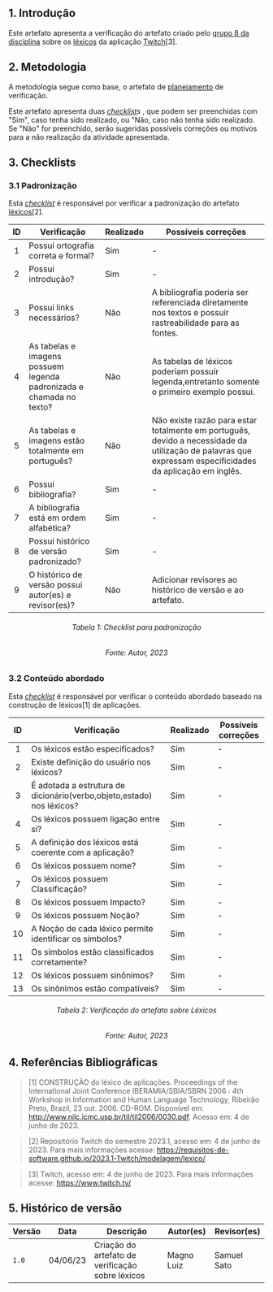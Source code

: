 

## 1. Introdução

Este artefato apresenta a verificação do artefato criado pelo [grupo 8 da disciplina](https://github.com/Requisitos-de-Software/2023.1-Twitch) sobre os [léxicos](https://requisitos-de-software.github.io/2023.1-Twitch/modelagem/lexico/) da aplicação [Twitch](https://www.twitch.tv/)[3].

## 2. Metodologia 

A metodologia segue como base, o artefato de [planejamento](https://requisitos-de-software.github.io/2023.1-Petz/analise/planejamento/) de verificação.

Este artefato apresenta duas _[checklist](../planejamento/glossario.md#Checklist)s_ , que podem ser preenchidas com "Sim", caso tenha sido realizado, ou "Não, caso não tenha sido realizado. Se "Não" for preenchido, serão sugeridas possíveis correções ou motivos para a não realização da atividade apresentada. 

## 3. Checklists

### 3.1 Padronização

Esta  _[checklist](../planejamento/glossario.md#Checklist)_ é responsável por verificar a padronização do artefato [léxicos](https://requisitos-de-software.github.io/2023.1-Twitch/modelagem/lexico/)[2].

<center>

| ID | Verificação | Realizado | Possíveis correções |
|:-:|--|--|--|
| 1 | Possui ortografia correta e formal? | Sim | - |
| 2 | Possui introdução? | Sim | - |
| 3 | Possui links necessários? | Não | A bibliografia poderia ser referenciada diretamente nos textos e possuir rastreabilidade para as fontes. |
| 4 | As tabelas e imagens possuem legenda padronizada e chamada no texto? | Não | As tabelas de léxicos poderiam possuir legenda,entretanto somente o primeiro exemplo possui. |
| 5 | As tabelas e imagens estão totalmente em português? | Não | Não existe razão para estar totalmente em português, devido a necessidade da utilização de palavras que expressam especificidades da aplicação em inglês. |
| 6 | Possui bibliografia? | Sim | - |
| 7 | A bibliografia está em ordem alfabética? | Sim | - |
| 8 | Possui histórico de versão padronizado? | Sim | - |
| 9 | O histórico de versão possui autor(es) e revisor(es)? | Não | Adicionar revisores ao histórico de versão e ao artefato. |

</center>

<h6 align="center">Tabela 1: Checklist para padronização</h6>
<h6 align="center">Fonte: Autor, 2023</h6>

### 3.2 Conteúdo abordado

Esta  _[checklist](../planejamento/glossario.md#Checklist)_ é responsável por verificar o conteúdo abordado baseado na construção de léxicos[1] de aplicações.

<center>

| ID | Verificação | Realizado | Possíveis correções |
|:-:|--|--|--|
| 1 | Os léxicos estão especificados? | Sim | - |
| 2 | Existe definição do usuário nos léxicos? | Sim | - |
| 3 | É adotada a estrutura de dicionário(verbo,objeto,estado) nos léxicos? | Sim | - |
| 4 | Os léxicos possuem ligação entre si? | Sim | - |
| 5 | A definição dos léxicos está coerente com a aplicação? | Sim | - |
| 6 | Os léxicos possuem nome? | Sim | - |
| 7 | Os léxicos possuem Classificação? | Sim | - |
| 8 | Os léxicos possuem Impacto? | Sim | - |
| 9 | Os léxicos possuem Noção? | Sim | - |
| 10 | A Noção de cada léxico permite identificar os símbolos? | Sim | - |
| 11 | Os símbolos estão classificados corretamente? | Sim | - |
| 12 | Os léxicos possuem sinônimos? | Sim | - |
| 13 | Os sinônimos estão compatíveis? | Sim | - |


</center>

<h6 align="center">Tabela 2: Verificação do artefato sobre Léxicos </h6>
<h6 align="center">Fonte: Autor, 2023</h6>

## 4. Referências Bibliográficas

> [1] CONSTRUÇÃO do léxico de aplicações. Proceedings of the International Joint Conference IBERAMIA/SBIA/SBRN 2006 : 4th Workshop in Information and Human Language Technology, Ribeirão Preto, Brazil, 23 out. 2006. CD-ROM. Disponível em: http://www.nilc.icmc.usp.br/til/til2006/0030.pdf. Acesso em: 4 de junho de 2023.

> [2] Repositório Twitch do semestre 2023.1, acesso em: 4 de junho de 2023. Para mais informações acesse: <https://requisitos-de-software.github.io/2023.1-Twitch/modelagem/lexico/>

> [3] Twitch, acesso em: 4 de junho de 2023. Para mais informações acesse: <https://www.twitch.tv/>

## 5. Histórico de versão

| Versão | Data     | Descrição                                        | Autor(es)   | Revisor(es)   |
| ------ | -------- | ------------------------------------------------ | ----------- | ------------- |
| `1.0`  | 04/06/23 | Criação do artefato de verificação sobre léxicos | Magno Luiz | Samuel Sato |